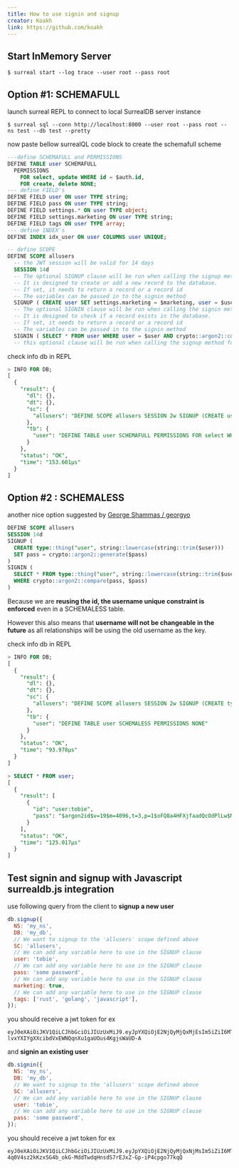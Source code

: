 ```yaml
---
title: How to use signin and signup
creator: Koakh
link: https://github.com/koakh
---
```


## Start InMemory Server

```shell
$ surreal start --log trace --user root --pass root
```

## Option #1: SCHEMAFULL

launch surreal REPL to connect to local SurrealDB server instance

```shell
$ surreal sql --conn http://localhost:8000 --user root --pass root --ns test --db test --pretty
```

now paste bellow surrealQL code block to create the schemafull scheme

```sql
---define SCHEMAFULL and PERMISSIONS
DEFINE TABLE user SCHEMAFULL
  PERMISSIONS
    FOR select, update WHERE id = $auth.id, 
    FOR create, delete NONE;
--- define FIELD's
DEFINE FIELD user ON user TYPE string;
DEFINE FIELD pass ON user TYPE string;
DEFINE FIELD settings.* ON user TYPE object;
DEFINE FIELD settings.marketing ON user TYPE string;
DEFINE FIELD tags ON user TYPE array;
--- define INDEX's
DEFINE INDEX idx_user ON user COLUMNS user UNIQUE;

-- define SCOPE
DEFINE SCOPE allusers
  -- the JWT session will be valid for 14 days
  SESSION 14d
  -- The optional SIGNUP clause will be run when calling the signup method for this scope
  -- It is designed to create or add a new record to the database.
  -- If set, it needs to return a record or a record id
  -- The variables can be passed in to the signin method
  SIGNUP ( CREATE user SET settings.marketing = $marketing, user = $user, pass = crypto::argon2::generate($pass), tags = $tags )
  -- The optional SIGNIN clause will be run when calling the signin method for this scope
  -- It is designed to check if a record exists in the database.
  -- If set, it needs to return a record or a record id
  -- The variables can be passed in to the signin method
  SIGNIN ( SELECT * FROM user WHERE user = $user AND crypto::argon2::compare(pass, $pass) )
  -- this optional clause will be run when calling the signup method for this scope
```

check info db in REPL

```sql
> INFO FOR DB;
[
  {
    "result": {
      "dl": {},
      "dt": {},
      "sc": {
        "allusers": "DEFINE SCOPE allusers SESSION 2w SIGNUP (CREATE user SET settings.marketing = $marketing, user = $user, pass = crypto::argon2::generate($pass), tags = $tags) SIGNIN (SELECT * FROM user WHERE user = $user AND crypto::argon2::compare(pass, $pass))"
      },
      "tb": {
        "user": "DEFINE TABLE user SCHEMAFULL PERMISSIONS FOR select WHERE id = $auth.id, FOR create NONE, FOR update WHERE id = $auth.id, FOR delete NONE"
      }
    },
    "status": "OK",
    "time": "153.601µs"
  }
]
```

## Option #2 : SCHEMALESS

another nice option suggested by [George Shammas / georgyo](https://gist.github.com/georgyo)

```sql
DEFINE SCOPE allusers 
SESSION 14d
SIGNUP (
  CREATE type::thing("user", string::lowercase(string::trim($user)))
  SET pass = crypto::argon2::generate($pass)
)
SIGNIN (
  SELECT * FROM type::thing("user", string::lowercase(string::trim($user)))
  WHERE crypto::argon2::compare(pass, $pass)
)
```

Because we are **reusing the id, the username unique constraint is enforced** even in a SCHEMALESS table.

However this also means that **username will not be changeable in the future** as all relationships will be using the old username as the key.

check info db in REPL

```sql
> INFO FOR DB;
[
  {
    "result": {
      "dl": {},
      "dt": {},
      "sc": {
        "allusers": "DEFINE SCOPE allusers SESSION 2w SIGNUP (CREATE type::thing(\"user\", string::lowercase(string::trim($user))) SET pass = crypto::argon2::generate($pass)) SIGNIN (SELECT * FROM type::thing(\"user\", string::lowercase(string::trim($user))) WHERE crypto::argon2::compare(pass, $pass))"
      },
      "tb": {
        "user": "DEFINE TABLE user SCHEMALESS PERMISSIONS NONE"
      }
    },
    "status": "OK",
    "time": "93.978µs"
  }
]

> SELECT * FROM user;
[
  {
    "result": [
      {
        "id": "user:tobie",
        "pass": "$argon2id$v=19$m=4096,t=3,p=1$oFQ8a4HFXjfaadQcOdPlLw$MZrA6mNvtvFLuQq1GGhfrGs4wk9iflhKT2rRsZLxwE4"
      }
    ],
    "status": "OK",
    "time": "125.017µs"
  }
]
```

## Test signin and signup with Javascript surrealdb.js integration

use following query from the client to **signup a new user**

```js
db.signup({
  NS: 'my_ns',
  DB: 'my_db',
  // We want to signup to the 'allusers' scope defined above
  SC: 'allusers',
  // We can add any variable here to use in the SIGNUP clause
  user: 'tobie',
  // We can add any variable here to use in the SIGNUP clause
  pass: 'some password',
  // We can add any variable here to use in the SIGNUP clause
  marketing: true,
  // We can add any variable here to use in the SIGNUP clause
  tags: ['rust', 'golang', 'javascript'],
});
```

you should receive a jwt token for ex

```
eyJ0eXAiOiJKV1QiLCJhbGciOiJIUzUxMiJ9.eyJpYXQiOjE2NjQyMjQxMjEsIm5iZiI6MTY2NDIyNDEyMSwiZXhwIjoxNjY1NDMzNzIxLCJpc3MiOiJTdXJyZWFsREIiLCJucyI6InRlc3QiLCJkYiI6InRlc3QiLCJzYyI6ImFsbHVzZXJzIiwiaWQiOiJ1c2VyOmQ4dzR4aHZtY2hxcHh6enl5ZjUyIn0.TWjIEm8z2TeuE27uJ9MvgfCELvOT0hC6e8vlOPUNJMx-lvxYXIYgXXcibdVxEWNQqnXu1gaUOus4KgjsWaUD-A
```

and **signin an existing user**

```js
db.signin({
  NS: 'my_ns',
  DB: 'my_db',
  // We want to signup to the 'allusers' scope defined above
  SC: 'allusers',
  // We can add any variable here to use in the SIGNUP clause
  user: 'tobie',
  // We can add any variable here to use in the SIGNUP clause
  pass: 'some password',
});
```

you should receive a jwt token for ex

```
eyJ0eXAiOiJKV1QiLCJhbGciOiJIUzUxMiJ9.eyJpYXQiOjE2NjQyMjQxNjMsIm5iZiI6MTY2NDIyNDE2MywiZXhwIjoxNjY1NDMzNzYzLCJpc3MiOiJTdXJyZWFsREIiLCJucyI6InRlc3QiLCJkYiI6InRlc3QiLCJzYyI6ImFsbHVzZXJzIiwiaWQiOiJ1c2VyOmQ4dzR4aHZtY2hxcHh6enl5ZjUyIn0.kKx_WShYBf9T_sCa_pRldHTG9LyfIx-4q0V4sz2kKzxSG4b_okG-MddTwdqHnsdS7rEJxZ-Gp-iP4cpgo77kqQ
```
